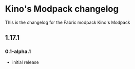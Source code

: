 # Kino's Modpack changelog
This is the changelog for the Fabric modpack Kino's Modpack

## 1.17.1

### 0.1-alpha.1

* initial release
